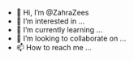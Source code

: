 - 👋 Hi, I’m @ZahraZees
- 👀 I’m interested in ...
- 🌱 I’m currently learning ...
- 💞️ I’m looking to collaborate on ...
- 📫 How to reach me ...

<!---
ZahraZees/ZahraZees is a ✨ special ✨ repository because its `README.md` (this file) appears on your GitHub profile.
You can click the Preview link to take a look at your changes.
--->
